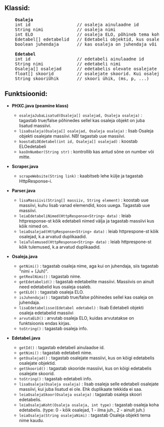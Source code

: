 ## Klassid:   
<pre>
    <b>Osaleja</b>
    int id                  // osaleja ainulaadne id
    String nimi             // osaleja nimi
    int ELO                 // osaleja ELO, põhineb tema kohast edetabelites.
    Edetabel[] edetabelid   // Edetabeli objektid, kus osaleja on osalenud.
    boolean juhendaja       // kas osaleja on juhendaja või mitte.
  
    <b>Edetabel</b>
    int id                  // edetabeli ainulaadne id
    String nimi             // edetabeli nimi
    Osaleja[] osalejad      // edetabelis olevate osalejate objektid.
    float[] skoorid         // osalejate skoorid. Kui osaleja on massiivis 3. kohal siis tema skoor on ka 3. kohal.
    String skooriÜhik       // skoori ühik, (ms, p, ...)
</pre>

## Funktsioonid:
- **PHXC.java (peamine klass)**
    - `osalejaJubaLisatud(Osaleja[] osalejad, Osaleja osaleja)` : tagastab true/false põhinedes sellel kas osaleja objekt on juba lisatud massiivi.
    - `lisaOsaleja(Osaleja[] osalejad, Osaleja osaleja)` : lisab Osaleja objekti osalejate massiivi. NB! tagastab uue massiivi.
    - `koostaELOEdetabel(int id, Osaleja[] osalejad)` : koostab ELOedetabeli
    - `kasOnNumber(String str)` : kontrollib kas antud sõne on number või mitte.
 
      
- **Scraper.java**
    - `scrapeWebsite(String link)` : kaabitseb lehe külje ja tagastab HttpResponse-i.
 
      
- **Parser.java**
    - `lisaMassiivi(String[] massiiv, String element)` : koostab uue massiivi, kuhu lisab vanad elemendid, koos uuega. Tagastab uue massiivi.
    - `leiaEdetabeliNimed(HttpResponse<String> data)` : leiab httpresponse-st kõik edetabeli nimed välja ja tagastab massiivi kus kõik nimed on.
    - `leiaOsalejad(HttpResponse<String> data)` : leiab httprespone-st kõik osalejad, k.a arvatud duplikaadid.
    - `leiaTulemused(HttpResponse<String> data)` : leiab httprespone-st kõik tulemused, k.a arvatud duplikaadid.
 
      
- **Osaleja.java**
    - `getNimi()` : tagastab osaleja nime, aga kui on juhendaja, siis tagastab "nimi + (Juh)".
    - `getRealNimi()` : tagastab nime.
    - `getEdetabelid()` : tagastab edetabelite massiivi. Massiivis on ainult need edetabelid kus osaleja osaleb.
    - `getELO()` : tagastab osaleja ELO.
    - `isJuhendaja()` : tagastab true/false põhinedes sellel kas osaleja on juhendaja.
    - `lisaEdetabelisse(Edetabel edetabel)` : lisab Edetabeli objekti osaleja edetabelid massiivi
    - `arvutaELO()` : arvutab osaleja ELO, kuidas arvutatakse on funktsioonis endas kirjas.
    - `toString()` : tagastab osaleja info.
 
      
- **Edetabel.java**
    - `getId()` : tagastab edetabeli ainulaadse id.
    - `getNimi()` : tagastab edetabeli nime.
    - `getOsalejad()` : tagastab osalejate massiivi, kus on kõigi edetabelis osalejate objektid.
    - `getSkoorid()` : tagastab skooride massiivi, kus on kõigi edetabelis osalejate skoorid.
    - `toString()` : tagastab edetabeli info.
    - `lisaOsaleja(Osaleja osaleja)` : lisab osaleja selle edetabeli osalejate massiivi, kui juba lisatud ei ole. Ehk duplikaate tekkida ei saa.
    - `leiaOsalejaSkoor(Osaleja osaleja)` : tagastab osaleja skoori edetabelis.
    - `leiaOsalejaKoht(Osaleja osaleja, int type)` : tagastab osaleja koha edetabelis. (type: 0 - kõik osalejad, 1 - ilma juh., 2 - ainult juh.)
    - `leiaOsaleja(String osalejaNimi)` : tagastab Osaleja objekti tema nime kaudu.

